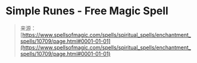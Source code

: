 <!--yml

category: 未分类

date: 2024-06-12 18:47:30

-->

# Simple Runes - Free Magic Spell

> 来源：[https://www.spellsofmagic.com/spells/spiritual_spells/enchantment_spells/10709/page.html#0001-01-01](https://www.spellsofmagic.com/spells/spiritual_spells/enchantment_spells/10709/page.html#0001-01-01)
